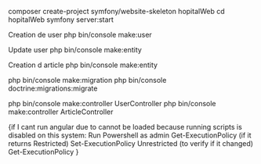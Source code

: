 composer create-project symfony/website-skeleton hopitalWeb
cd hopitalWeb
symfony server:start

Creation de user
php bin/console make:user

Update user
php bin/console make:entity

Creation d article
php bin/console make:entity

php bin/console make:migration
php bin/console doctrine:migrations:migrate

php bin/console make:controller UserController
php bin/console make:controller ArticleController

{if I cant run angular due to cannot be loaded because running scripts is disabled on this system:
Run Powershell as admin
Get-ExecutionPolicy
(if it returns Restricted)
Set-ExecutionPolicy Unrestricted
(to verify if it changed)
Get-ExecutionPolicy
}

